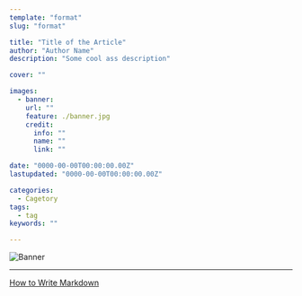 ```yaml
---
template: "format"
slug: "format"

title: "Title of the Article"
author: "Author Name"
description: "Some cool ass description"

cover: ""

images:
  - banner:
    url: ""
    feature: ./banner.jpg
    credit:
      info: ""
      name: ""
      link: ""

date: "0000-00-00T00:00:00.00Z"
lastupdated: "0000-00-00T00:00:00.00Z"

categories: 
  - Cagetory
tags:
  - tag
keywords: ""

---
```


![Banner](./banner.jpg)

---

[How to Write Markdown](https://daringfireball.net/projects/downloads/Markdown_1.0.1.zip)

